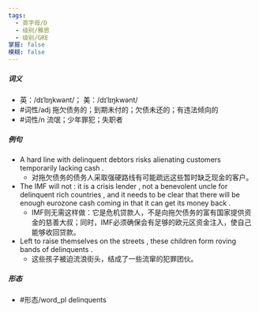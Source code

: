 ```yaml
---
tags:
  - 首字母/D
  - 级别/雅思
  - 级别/GRE
掌握: false
模糊: false
---
```

##### 词义
- 英：/dɪˈlɪŋkwənt/； 美：/dɪˈlɪŋkwənt/
- #词性/adj  拖欠债务的；到期未付的；欠债未还的；有违法倾向的
- #词性/n  流氓；少年罪犯；失职者
##### 例句
- A hard line with delinquent debtors risks alienating customers temporarily lacking cash .
	- 对拖欠债务的债务人采取强硬路线有可能疏远这些暂时缺乏现金的客户。
- The IMF will not : it is a crisis lender , not a benevolent uncle for delinquent rich countries , and it needs to be clear that there will be enough eurozone cash coming in that it can get its money back .
	- IMF则无需这样做：它是危机贷款人，不是向拖欠债务的富有国家提供资金的慈善大叔；同时，IMF必须确保会有足够的欧元区资金注入，使自己能够收回贷款。
- Left to raise themselves on the streets , these children form roving bands of delinquents .
	- 这些孩子被迫流浪街头，结成了一些流窜的犯罪团伙。
##### 形态
- #形态/word_pl delinquents
